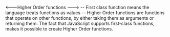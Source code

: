 <---Higher Order functions --->
-- First class function means the language treats functions as values
-- Higher Order functions are functions that operate on other functions, by either taking them as arguments or returning them. The fact that JavaScript supports first-class functions, makes it possible to create Higher Order functions.
